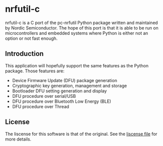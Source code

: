 # nrfutil-c

nrfutil-c is a C port of the pc-nrfutil Python package written and maintained by Nordic Semiconductor.
The hope of this port is that it is able to be run on microcontrollers and embedded systems where Python
is either not an option or not fast enough.

## Introduction

This application will hopefully support the same features as the Python package.
Those features are:

* Device Firmware Update (DFU) package generation
* Cryptographic key generation, management and storage
* Bootloader DFU setting generation and display
* DFU procedure over serial/USB
* DFU procedure over Bluetooth Low Energy (BLE)
* DFU procedure over Thread

## License

The liscense for this software is that of the original. See the [liscense file](LISCENSE) for more details.
